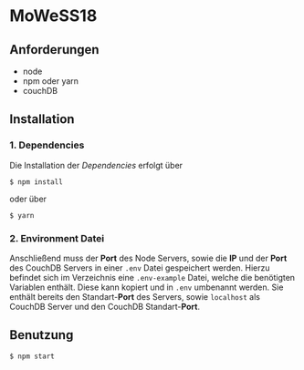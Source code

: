 # MoWeSS18

## Anforderungen

* node
* npm oder yarn
* couchDB

## Installation

### 1. Dependencies 
Die Installation der _Dependencies_ erfolgt über 
```
$ npm install 
```
oder über
```
$ yarn
```

### 2. Environment Datei
Anschließend muss der __Port__ des Node Servers, sowie die __IP__ und der __Port__ des CouchDB Servers in einer `.env` Datei gespeichert werden. Hierzu befindet sich im Verzeichnis eine `.env-example` Datei, welche die benötigten Variablen enthält. Diese kann kopiert und in `.env` umbenannt werden. Sie enthält bereits den Standart-__Port__ des Servers, sowie `localhost` als CouchDB Server und den CouchDB Standart-__Port__.

## Benutzung
```
$ npm start 
```